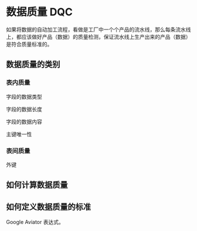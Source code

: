 # 数据质量 DQC


如果将数据的自动加工流程，看做是工厂中一个个产品的流水线，那么每条流水线上，都应该做好产品（数据）的质量检测，保证流水线上生产出来的产品（数据）是符合质量标准的。



## 数据质量的类别


### 表内质量

字段的数据类型

字段的数据长度

字段的数据内容

主键唯一性

### 表间质量

外键

## 如何计算数据质量


## 如何定义数据质量的标准

Google Aviator 表达式。

